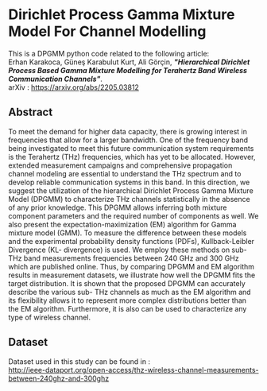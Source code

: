 # Dirichlet Process Gamma Mixture Model For Channel Modelling
This is a DPGMM python code related to the following article: \
Erhan Karakoca, Güneş Karabulut Kurt, Ali Görçin, ***"Hierarchical Dirichlet Process Based Gamma Mixture Modelling for Terahertz Band Wireless Communication Channels"***. \
arXiv : https://arxiv.org/abs/2205.03812
## Abstract
To meet the demand for higher data capacity,
there is growing interest in frequencies that allow for a larger
bandwidth. One of the frequency band being investigated to
meet this future communication system requirements is the
Terahertz (THz) frequencies, which has yet to be allocated.
However, extended measurement campaigns and comprehensive
propagation channel modeling are essential to understand the
THz spectrum and to develop reliable communication systems
in this band. In this direction, we suggest the utilization of the
hierarchical Dirichlet Process Gamma Mixture Model (DPGMM)
to characterize THz channels statistically in the absence of any
prior knowledge. This DPGMM allows inferring both mixture
component parameters and the required number of components
as well. We also present the expectation-maximization (EM)
algorithm for Gamma mixture model (GMM). To measure the
difference between these models and the experimental probability
density functions (PDFs), Kullback-Leibler Divergence (KL-
divergence) is used. We employ these methods on sub-THz band
measurements frequencies between 240 GHz and 300 GHz which
are published online. Thus, by comparing DPGMM and EM
algorithm results in measurement datasets, we illustrate how
well the DPGMM fits the target distribution. It is shown that
the proposed DPGMM can accurately describe the various sub-
THz channels as much as the EM algorithm and its flexibility
allows it to represent more complex distributions better than the
EM algorithm. Furthermore, it is also can be used to characterize
any type of wireless channel.

## Dataset 
Dataset used in this study can be found in : \
 http://ieee-dataport.org/open-access/thz-wireless-channel-measurements-between-240ghz-and-300ghz
